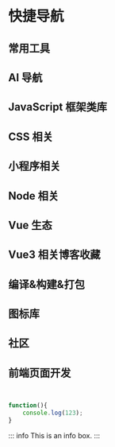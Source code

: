 # 快捷导航

## 常用工具

## AI 导航

## JavaScript 框架类库

## CSS 相关

## 小程序相关

## Node 相关

## Vue 生态

## Vue3 相关博客收藏

## 编译&构建&打包

## 图标库

## 社区


## 前端页面开发

<item />
<script setup>
    import item from "../.vitepress/theme/components/navList/item.vue"
    import item1 from "../.vitepress/theme/components/navList/item1.vue"
</script>

```js


function(){
    console.log(123);
}

```

::: info
This is an info box.
:::

<Comment :param3="true" />
